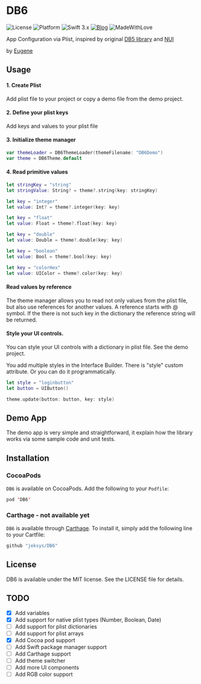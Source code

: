 # DB6

![License](https://img.shields.io/badge/License-MIT-lightgrey.svg)
![Platform](https://img.shields.io/badge/Platforms-iOS-red.svg)
![Swift 3.x](https://img.shields.io/badge/Swift-3.x-blue.svg) 
[![Blog](https://img.shields.io/badge/Blog-jeksys.github.io-blue.svg)](https://jeksys.github.io/)
![MadeWithLove](https://img.shields.io/badge/Made%20with%20%E2%9D%A4-Canada-red.svg)

App Configuration via Plist, inspired by original [DB5 library](https://github.com/brentsimmons/DB5) and [NUI](https://github.com/tombenner/nui)

by [Eugene](https://jeksys.github.io/)

## Usage

#### 1. Create Plist
Add plist file to your project or copy a demo file from the demo project.

#### 2. Define your plist keys
Add keys and values to your plist file

#### 3. Initialize theme manager

```swift
var themeLoader = DB6ThemeLoader(themeFilename: "DB6Demo")
var theme = DB6Theme.default
```

#### 4. Read primitive values

```swift
let stringKey = "string"
let stringValue: String? = theme?.string(key: stringKey)

let key = "integer"
let value: Int? = theme?.integer(key: key)

let key = "float"
let value: Float = theme?.float(key: key)

let key = "double"
let value: Double = theme?.double(key: key)

let key = "boolean"
let value: Bool = theme?.bool(key: key)

let key = "colorHex"
let value: UIColor = theme?.color(key: key)
```

#### Read values by reference

The theme manager allows you to read not only values from the plist file, but also use references for another values. A reference starts with @ symbol. If the there is not such key in the dictionary the reference string will be returned. 


#### Style your UI controls. 

You can style your UI controls with a dictionary in plist file. See the demo project. 

You add multiple styles in the Interface Builder. There is "style" custom  attribute. 
Or you can do it programmatically. 


```swift
let style = "loginbutton"
let button = UIButton()

theme.update(button: button, key: style)
```


## Demo App
The demo app is very simple and straightforward, it explain how the library works via some sample code and unit tests.


## Installation

### CocoaPods

`DB6` is available on CocoaPods.
Add the following to your `Podfile`:

```swift
pod 'DB6'
```

### Carthage - not available yet
`DB6` is available through [Carthage](https://github.com/Carthage/Carthage). To install it, simply add the following line to your Cartfile:

```swift
github "jeksys/DB6"
```

## License

DB6 is available under the MIT license. See the LICENSE file for details.


## TODO 

- [x] Add variables
- [x] Add support for native plist types (Number, Boolean, Date)
- [ ] Add support for plist dictionaries
- [ ] Add support for plist arrays
- [x] Add Cocoa pod support
- [ ] Add Swift package manager support
- [ ] Add Carthage support
- [ ] Add theme switcher
- [ ] Add more UI components
- [ ] Add RGB color support
